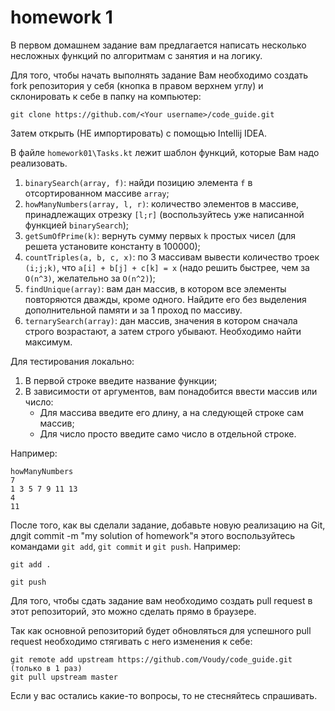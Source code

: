 # homework 1 
В первом домашнем задание вам предлагается написать несколько
несложных функций по алгоритмам с занятия и на логику.

Для того, чтобы начать выполнять задание Вам необходимо создать fork
репозитория у себя (кнопка в правом верхнем углу) и склонировать к себе
в папку на компьютер:
```$xslt
git clone https://github.com/<Your username>/code_guide.git
```
Затем открыть (НЕ импортировать) с помощью Intellij IDEA.

В файле `homework01\Tasks.kt` лежит шаблон функций, которые Вам надо
реализовать.
1. `binarySearch(array, f)`: найди позицию элемента `f` в отсортированном массиве `array`;
2. `howManyNumbers(array, l, r)`: количество элементов в массиве, принадлежащих
отрезку `[l;r]` (воспользуйтесь уже написанной функцией `binarySearch`);
3. `getSumOfPrime(k)`: вернуть сумму первых `k` простых чисел (для решета установите 
константу в 100000);
4. `countTriples(a, b, c, x)`: по 3 массивам вывести количество троек `(i;j;k)`,
что `a[i] + b[j] + c[k] = x` (надо решить быстрее, чем за `O(n^3)`, желательно за `O(n^2)`);
5. `findUnique(array)`: вам дан массив, в котором все элементы повторяются дважды,
кроме одного. Найдите его без выделения дополнительной памяти и за 1 проход по массиву.
6. `ternarySearch(array)`: дан массив, значения в котором сначала строго возрастают,
а затем строго убывают. Необходимо найти максимум.

Для тестирования локально:
1. В первой строке введите название функции;
2. В зависимости от аргументов, вам понадобится ввести массив или число:
    * Для массива введите его длину, а на следующей строке сам массив;
    * Для число просто введите само число в отдельной строке.

Например:
```$xslt
howManyNumbers
7
1 3 5 7 9 11 13
4
11
```


После того, как вы сделали задание, добавьте новую реализацию на Git, длgit commit -m "my solution of homework"я этого
воспользуйтесь командами `git add`, `git commit` и `git push`. Например:
```$xslt
git add .

git push
```
Для того, чтобы сдать задание вам необходимо создать pull request в этот репозиторий,
это можно сделать прямо в браузере.

Так как основной репозиторий будет обновляться для успешного pull request необходимо
стягивать с него изменения к себе:
```$xslt
git remote add upstream https://github.com/Voudy/code_guide.git (только в 1 раз)
git pull upstream master
```

Если у вас остались какие-то вопросы, то не стесняйтесь спрашивать.
